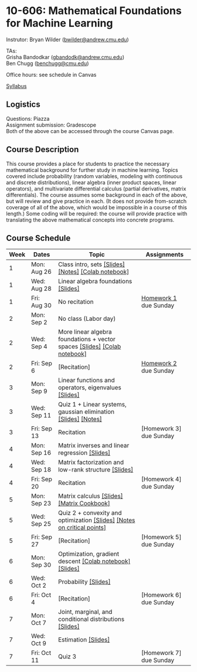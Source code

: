 # 10-606: Mathematical Foundations for Machine Learning

Instrutor: Bryan Wilder (bwilder@andrew.cmu.edu)

TAs: \
Grisha Bandodkar (gbandodk@andrew.cmu.edu)\
Ben Chugg (benchugg@cmu.edu)


Office hours: see schedule in Canvas

[Syllabus](files/syllabus_10606_f2025.pdf)

## Logistics

Questions: Piazza\
Assignment submission: Gradescope\
Both of the above can be accessed through the course Canvas page.

## Course Description
This course provides a place for students to practice the necessary mathematical background for further study in machine learning. Topics covered include probability (random variables, modeling with continuous and discrete distributions), linear algebra (inner product spaces, linear operators), and multivariate differential calculus (partial derivatives, matrix differentials). The course assumes some background in each of the above, but will review and give practice in each. (It does not provide from-scratch coverage of all of the above, which would be impossible in a course of this length.) Some coding will be required: the course will provide practice with translating the above mathematical concepts into concrete programs.

## Course Schedule
| Week | Dates       | Topic                                                                                           | Assignments           |
| ---- | ----------- | ----------------------------------------------------------------------------------------------- | --------------------- |
| 1    | Mon: Aug 26 | Class intro, sets [[Slides]](files/lecture_1.pptx)  [[Notes]](files/lecture_1_sets_notes.pdf) [[Colab notebook]](https://colab.research.google.com/drive/1h7FW-hC8QS3maw_zXN-3DuGEOHlalYr9?usp=sharing)                                                                                |                       |
| 1    | Wed: Aug 28 | Linear algebra foundations [[Slides]](files/lecture_2.pptx)                                                                       |                       |
| 1    | Fri: Aug 30 | No recitation                                                                                   | [Homework 1](/files/F25_10606_10607_hw1.pdf) due Sunday |
| 2    | Mon: Sep 2  | No class (Labor day)                                                                            |                       |
| 2    | Wed: Sep 4  | More linear algebra foundations + vector spaces [[Slides]](files/lecture_3.pptx) [[Colab notebook]](https://colab.research.google.com/drive/1Oj8XMUWF5ApnHPU9kObXxmyMsakz6Gmd?usp=sharing)                                                         |                       |
| 2    | Fri: Sep 6  | [Recitation]                                         | [Homework 2](/files/F25_10606_10607_hw2.pdf) due Sunday |
| 3    | Mon: Sep 9  | Linear functions and operators, eigenvalues [[Slides]](files/lecture_4.pptx)                                                                  |                       |
| 3    | Wed: Sep 11 | Quiz 1 + Linear systems, gaussian elimination [[Slides]](files/lecture_5.pptx) [[Notes]](files/notes_matrices.pdf)                                                        |                       |
| 3    | Fri: Sep 13 | Recitation                                                                                      | [Homework 3] due Sunday |
| 4    | Mon: Sep 16 | Matrix inverses and linear regression [[Slides]](files/lecture_6.pptx)                                               |                       |
| 4    | Wed: Sep 18 | Matrix factorization and low-rank structure [[Slides]](files/lecture_7.pptx)    |                       |
| 4    | Fri: Sep 20 | Recitation                                                                                      | [Homework 4] due Sunday |
| 5    | Mon: Sep 23 | Matrix calculus [[Slides]](files/lecture_8.pptx) [[Matrix Cookbook]](https://www.math.uwaterloo.ca/~hwolkowi/matrixcookbook.pdf)                                                              |                       |
| 5    | Wed: Sep 25 | Quiz 2 + convexity and optimization [[Slides]](files/lecture_9.pptx) [[Notes on critical points]](files/lecture_9_notes.pdf)                                                             |                       |
| 5    | Fri: Sep 27 | [Recitation]                                                                                     | [Homework 5] due Sunday |
| 6    | Mon: Sep 30 | Optimization, gradient descent [[Colab notebook]](https://colab.research.google.com/drive/1Rn5TbWOO-Oc9PLwE_MigG6M_dQPTWQUu?usp=sharing) [[Slides]](files/lecture_10.pptx)                                                                                     |                       |
| 6    | Wed: Oct 2  | Probability [[Slides]](files/lecture_11.pptx)                                                  |                       |
| 6    | Fri: Oct 4  | [Recitation]                                                                                     | [Homework 6] due Sunday |
| 7    | Mon: Oct 7  | Joint, marginal, and conditional distributions [[Slides]](files/lecture_12.pptx)                                               |                       |
| 7    | Wed: Oct 9  | Estimation [[Slides]](files/lecture_13.pptx)                                                     |                       |
| 7    | Fri: Oct 11 | Quiz 3                                                                                          | [Homework 7] due Sunday |
